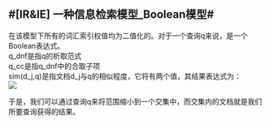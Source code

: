 #[IR&IE] 一种信息检索模型_Boolean模型#
-------------------------------

在该模型下所有的词汇索引权值均为二值化的。对于一个查询q来说，是一个Boolean表达式。  
q_dnf是指q的析取范式  
q_cc是指q_dnf中的合取子项  
sim(d_j,q)是指文档d_j与q的相似程度，它将有两个值，其结果表达式为：  
![][1]

[1]: http://chart.googleapis.com/chart?cht=tx&chl=sim(d_j,q)=\{{1%20\exists%20q_{cc}%20\in%20q_{dnf}\cdot(\forall%20k_i,g_i(d_j)=g_i(q_{cc}))}%20\\%20{0%20otherwise}

于是，我们可以通过查询q来将范围缩小到一个交集中，而交集内的文档就是我们所要查询获得的结果。
